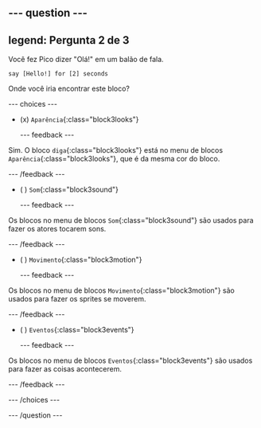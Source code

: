 
--- question ---
---
legend: Pergunta 2 de 3
---

Você fez Pico dizer "Olá!" em um balão de fala.

```blocks3
say [Hello!] for [2] seconds
```

Onde você iria encontrar este bloco?

--- choices ---

- (x) `Aparência`{:class="block3looks"}

  --- feedback ---

Sim. O bloco `diga`{:class="block3looks"} está no menu de blocos `Aparência`{:class="block3looks"}, que é da mesma cor do bloco.

  --- /feedback ---

- ( ) `Som`{:class="block3sound"}

  --- feedback ---

Os blocos no menu de blocos `Som`{:class="block3sound"} são usados para fazer os atores tocarem sons.

  --- /feedback ---

- ( ) `Movimento`{:class="block3motion"}

  --- feedback ---

Os blocos no menu de blocos `Movimento`{:class="block3motion"} são usados para fazer os sprites se moverem.

  --- /feedback ---

- ( ) `Eventos`{:class="block3events"}

  --- feedback ---

Os blocos no menu de blocos `Eventos`{:class="block3events"} são usados para fazer as coisas acontecerem.

  --- /feedback ---

--- /choices ---

--- /question ---
